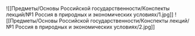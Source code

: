 ![[Предметы/Основы Российской государственности/Конспекты лекций/№1 Россия в природных и экономических условиях/1.jpg]]
![[Предметы/Основы Российской государственности/Конспекты лекций/№1 Россия в природных и экономических условиях/2.jpg]]
